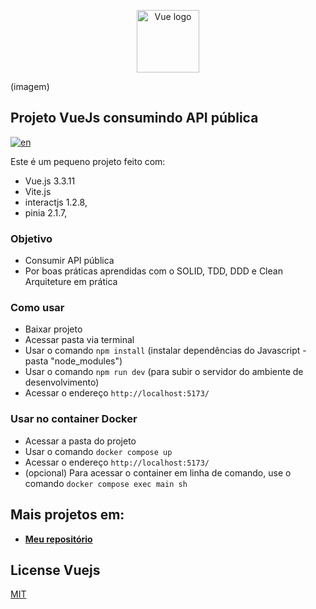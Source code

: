 <p align="center"><a href="https://vuejs.org" target="_blank" rel="noopener noreferrer"><img width="100" src="https://vuejs.org/images/logo.png" alt="Vue logo"></a></p>

(imagem)


## Projeto VueJs consumindo API pública
[![en](https://img.shields.io/badge/lang-en-red.svg)](https://github.com/roddsdev/product-store-vue/blob/main/README.en.md)

Este é um pequeno projeto feito com:

- Vue.js 3.3.11
- Vite.js
- interactjs 1.2.8,
- pinia 2.1.7,


### Objetivo

- Consumir API pública
- Por boas práticas aprendidas com o SOLID, TDD, DDD e Clean Arquiteture em prática

### Como usar

- Baixar projeto
- Acessar pasta via terminal
- Usar o comando `npm install` (instalar dependências do Javascript - pasta "node_modules")
- Usar o comando `npm run dev` (para subir o servidor do ambiente de desenvolvimento)
- Acessar o endereço `http://localhost:5173/`

### Usar no container Docker

- Acessar a pasta do projeto
- Usar o comando `docker compose up`
- Acessar o endereço `http://localhost:5173/`
- (opcional) Para acessar o container em linha de comando, use o comando `docker compose exec main sh`

## Mais projetos em:

- **[Meu repositório](https://github.com/roddsdev?tab=repositories)**

## License Vuejs

[MIT](https://opensource.org/licenses/MIT)

